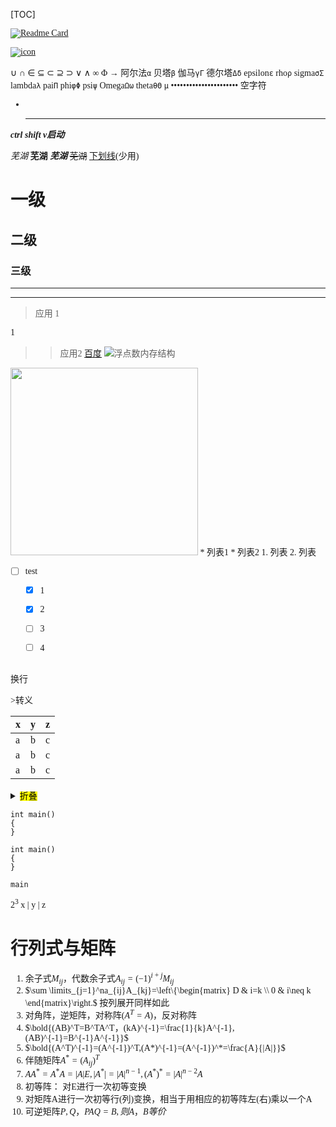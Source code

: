 [TOC]
<font face = "Consolas">


[![Readme Card](https://github-readme-stats.vercel.app/api/pin/?username=aerose&repo=ownNote)](https://github.com/aerose/ownNote) 

[![icon](https://img.shields.io/badge/test-nice%20to%20meet%20you-brightgreen)](https://github.com/aerose/ownNote)

∪ ∩ ∈ ⊆ ⊂ ⊇ ⊃ ∨ ∧ ∞ Φ →
阿尔法`α` 贝塔`β` 伽马`γΓ` 德尔塔`Δδ` epsilon`ε`
rho`ρ` sigma`σΣ` lambda`λ` pai`Π`
phi`φΦ` psi`ψ` Omega`Ωω` theta`θΘ`
`μ` 
••••••••••••••••••••••
空字符` `
*   
  ****
***ctrl shift v启动***

*芜湖*
**芜湖**
***芜湖***
~~芜湖~~
<u>下划线</u>(少用)

# 一级
## 二级
### 三级
---
***
>应用
1

1
>>应用2
[百度](https://www.baidu.com/)
![浮点数内存结构](./pics/1/1.1浮点数内存结构.png)
<img src="./pics/1/1.1浮点数内存结构.png" width="300"/>
* 列表1 
* 列表2
1. 列表
2. 列表





- [ ] test
  - [x] 1
  - [x] 2
  - [ ] 3
  - [ ] 4

 
 


<br/>
换行
<br/>

\>转义

x | y | z
-|-|-
a | b | c
a | b | c
a | b | c
<details>
<summary><mark>折叠</summary>
<img src="图片路径"/>

x | y | z
-|:-:|-

<code>
interesting
</code>
</details>


```
int main()
{
}
```
```text
int main()
{
}
```
`main`

$2^3$
x | y | z

# 行列式与矩阵
1. 余子式$M_{ij}$，代数余子式$A_{ij}=(-1)^{i+j}M_{ij}$
2. $\sum \limits_{j=1}^na_{ij}A_{kj}=\left\{\begin{matrix}
D &  i=k \\ 
0 &  i\neq k 
\end{matrix}\right.$ 
按列展开同样如此
3. 对角阵，逆矩阵，对称阵($A^T=A$)，反对称阵
4. $\bold{(AB)^T=B^TA^T，(kA)^{-1}=\frac{1}{k}A^{-1},(AB)^{-1}=B^{-1}A^{-1}}$ 
5. $\bold{(A^T)^{-1}=(A^{-1})^T,(A*)^{-1}=(A^{-1})^*=\frac{A}{|A|}}$
6. 伴随矩阵$A^*=(A_{ij})^T$
7. $AA^*=A^*A=|A|E,|A^*|=|A|^{n-1},(A^*)^*=|A|^{n-2}A$
8. 初等阵： 对E进行一次初等变换
9. 对矩阵A进行一次初等行(列)变换，相当于用相应的初等阵左(右)乘以一个A
10. 可逆矩阵$P,Q，PAQ=B,则A，B等价$
